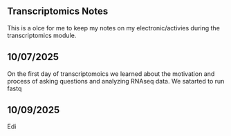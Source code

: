 ## Transcriptomics Notes

This is a olce for me to keep my notes on my electronic/activies during the transcriptomics module.

## 10/07/2025

On the first day of transcriptomoics we learned about the motivation and process of asking questions and analyzing RNAseq data. We satarted to run fastq


## 10/09/2025

Edi
